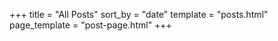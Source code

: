 +++
title = "All Posts"
sort_by = "date"
template = "posts.html"
page_template = "post-page.html"
+++
